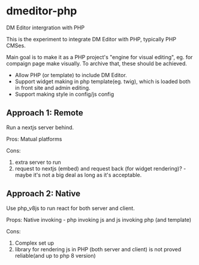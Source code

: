# dmeditor-php
DM Editor intergration with PHP


This is the experiment to integrate DM Editor with PHP, typically PHP CMSes. 

Main goal is to make it as a PHP project's "engine for visual editing", eg. for compaign page make visually. To archive that, these should be achieved.

- Allow PHP (or template) to include DM Editor.
- Support widget making in php template(eg. twig), which is loaded both in front site and admin editing.
- Support making style in config/js config


Approach 1: Remote
------
Run a nextjs server behind.

Pros: 
Matual platforms

Cons: 
1) extra server to run
2) request to nextjs (embed) and request back (for widget rendering)? - maybe it's not a big deal as long as it's acceptable.



Approach 2: Native
------
Use php_v8js to run react for both server and client.

Props:
Native invoking - php invoking js and js invoking php (and template)

Cons: 
1) Complex set up
2) library for rendering js in PHP (both server and client) is not proved reliable(and up to php 8 version)


